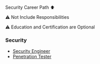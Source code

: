 Security Career Path ⬆️

⚠️ Not Include Responsibilities

⚠️ Education and Certification are Optional

### Security 
   * [Security Engineer](https://github.com/rezaduty/security-career-path/blob/master/Security_Engineer.md)
   * [Penetration Tester](https://github.com/rezaduty/security-career-path/blob/master/Penetration_Tester.md)
